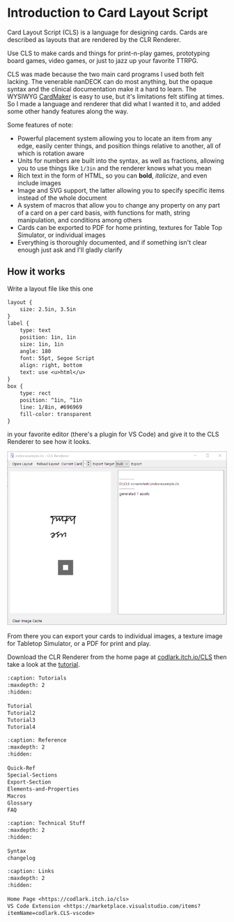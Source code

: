 # Introduction to Card Layout Script

Card Layout Script (CLS) is a language for designing cards. Cards are described as layouts that are rendered by the CLR Renderer.

Use CLS to make cards and things for print-n-play games, prototyping board games, video games, or just to jazz up your favorite TTRPG.

CLS was made because the two main card programs I used both felt lacking. The venerable nanDECK can do most anything, but the opaque syntax and the clinical documentation make it a hard to learn. The WYSIWYG [CardMaker](https://github.com/nhmkdev/cardmaker) is easy to use, but it's limitations felt stifling at times.  So I made a language and renderer that did what I wanted it to, and added some other handy features along the way. 

Some features of note:

 - Powerful placement system allowing you to locate an item from any edge, easily center things, and position things relative to another, all of which is rotation aware
 - Units for numbers are built into the syntax, as well as fractions, allowing you to use things like `1/3in` and the renderer knows what you mean
 - Rich text in the form of HTML, so you can **bold**, *italicize*, and even include images
 - Image and SVG support, the latter allowing you to specify specific items instead of the whole document
 - A system of macros that allow you to change any property on any part of a card on a per card basis, with functions for math, string manipulation, and conditions among others
 - Cards can be exported to PDF for home printing, textures for Table Top Simulator, or individual images
 - Everything is thoroughly documented, and if something isn't clear enough just ask and I'll gladly clarify


## How it works
Write a layout file like this one

    layout {
        size: 2.5in, 3.5in
    }
    label {
        type: text
        position: 1in, 1in
        size: 1in, 1in
        angle: 180
        font: 55pt, Segoe Script
        align: right, bottom
        text: use <u>html</u>
    }
    box {
        type: rect
        position: ^1in, ^1in
        line: 1/8in, #696969
        fill-color: transparent
    }

in your favorite editor (there's a plugin for VS Code) and give it to the CLS Renderer to see how it looks.

![](./img/index-shot.png)

From there you can export your cards to individual images, a texture image for Tabletop Simulator, or a PDF for print and play.

Download the CLR Renderer from the home page at [codlark.itch.io/CLS](https://codlark.itch.io/CLS) then take a look at the [tutorial](./Tutorial.md).


```{toctree}
:caption: Tutorials
:maxdepth: 2
:hidden:

Tutorial
Tutorial2
Tutorial3
Tutorial4
```
```{toctree}
:caption: Reference
:maxdepth: 2
:hidden:

Quick-Ref
Special-Sections
Export-Section
Elements-and-Properties
Macros
Glossary
FAQ
```
```{toctree}
:caption: Technical Stuff
:maxdepth: 2
:hidden:

Syntax
changelog
```
```{toctree}
:caption: Links
:maxdepth: 2
:hidden:

Home Page <https://codlark.itch.io/cls>
VS Code Extension <https://marketplace.visualstudio.com/items?itemName=codlark.CLS-vscode>
```
